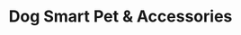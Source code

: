 ---
title: "Dog Smart Pet & Accessories"
url: /davao-city/dog-smart-pet-und-accessories/
shop: Tiere
---
